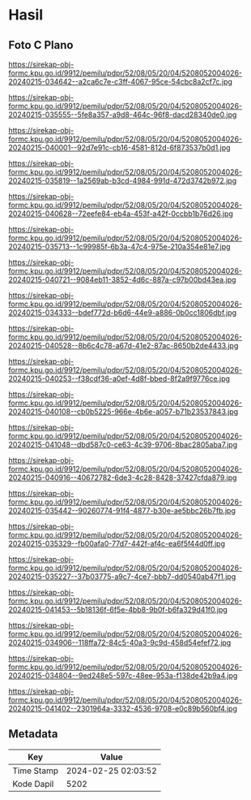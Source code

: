 # Hasil

## Foto C Plano

https://sirekap-obj-formc.kpu.go.id/9912/pemilu/pdpr/52/08/05/20/04/5208052004026-20240215-034642--a2ca6c7e-c3ff-4067-95ce-54cbc8a2cf7c.jpg

https://sirekap-obj-formc.kpu.go.id/9912/pemilu/pdpr/52/08/05/20/04/5208052004026-20240215-035555--5fe8a357-a9d8-464c-96f8-dacd28340de0.jpg

https://sirekap-obj-formc.kpu.go.id/9912/pemilu/pdpr/52/08/05/20/04/5208052004026-20240215-040001--92d7e91c-cb16-4581-812d-6f873537b0d1.jpg

https://sirekap-obj-formc.kpu.go.id/9912/pemilu/pdpr/52/08/05/20/04/5208052004026-20240215-035819--1a2569ab-b3cd-4984-991d-472d3742b972.jpg

https://sirekap-obj-formc.kpu.go.id/9912/pemilu/pdpr/52/08/05/20/04/5208052004026-20240215-040628--72eefe84-eb4a-453f-a42f-0ccbb1b76d26.jpg

https://sirekap-obj-formc.kpu.go.id/9912/pemilu/pdpr/52/08/05/20/04/5208052004026-20240215-035713--1c99985f-6b3a-47c4-975e-210a354e81e7.jpg

https://sirekap-obj-formc.kpu.go.id/9912/pemilu/pdpr/52/08/05/20/04/5208052004026-20240215-040721--9084eb11-3852-4d6c-887a-c97b00bd43ea.jpg

https://sirekap-obj-formc.kpu.go.id/9912/pemilu/pdpr/52/08/05/20/04/5208052004026-20240215-034333--bdef772d-b6d6-44e9-a886-0b0cc1806dbf.jpg

https://sirekap-obj-formc.kpu.go.id/9912/pemilu/pdpr/52/08/05/20/04/5208052004026-20240215-040528--8b6c4c78-a67d-41e2-87ac-8650b2de4433.jpg

https://sirekap-obj-formc.kpu.go.id/9912/pemilu/pdpr/52/08/05/20/04/5208052004026-20240215-040253--f38cdf36-a0ef-4d8f-bbed-8f2a9f9776ce.jpg

https://sirekap-obj-formc.kpu.go.id/9912/pemilu/pdpr/52/08/05/20/04/5208052004026-20240215-040108--cb0b5225-966e-4b6e-a057-b71b23537843.jpg

https://sirekap-obj-formc.kpu.go.id/9912/pemilu/pdpr/52/08/05/20/04/5208052004026-20240215-041048--dbd587c0-ce63-4c39-9706-8bac2805aba7.jpg

https://sirekap-obj-formc.kpu.go.id/9912/pemilu/pdpr/52/08/05/20/04/5208052004026-20240215-040916--40672782-6de3-4c28-8428-37427cfda879.jpg

https://sirekap-obj-formc.kpu.go.id/9912/pemilu/pdpr/52/08/05/20/04/5208052004026-20240215-035442--90260774-91f4-4877-b30e-ae5bbc26b7fb.jpg

https://sirekap-obj-formc.kpu.go.id/9912/pemilu/pdpr/52/08/05/20/04/5208052004026-20240215-035329--fb00afa0-77d7-442f-af4c-ea6f5f44d0ff.jpg

https://sirekap-obj-formc.kpu.go.id/9912/pemilu/pdpr/52/08/05/20/04/5208052004026-20240215-035227--37b03775-a9c7-4ce7-bbb7-dd0540ab47f1.jpg

https://sirekap-obj-formc.kpu.go.id/9912/pemilu/pdpr/52/08/05/20/04/5208052004026-20240215-041453--5b18136f-6f5e-4bb8-9b0f-b6fa329d41f0.jpg

https://sirekap-obj-formc.kpu.go.id/9912/pemilu/pdpr/52/08/05/20/04/5208052004026-20240215-034906--118ffa72-84c5-40a3-9c9d-458d54efef72.jpg

https://sirekap-obj-formc.kpu.go.id/9912/pemilu/pdpr/52/08/05/20/04/5208052004026-20240215-034804--9ed248e5-597c-48ee-953a-f138de42b9a4.jpg

https://sirekap-obj-formc.kpu.go.id/9912/pemilu/pdpr/52/08/05/20/04/5208052004026-20240215-041402--2301964a-3332-4536-9708-e0c89b560bf4.jpg


## Metadata

| Key        | Value               |
| ---------- | ------------------- |
| Time Stamp | 2024-02-25 02:03:52 |
| Kode Dapil | 5202                |



